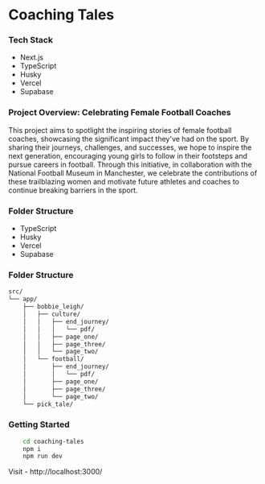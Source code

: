 # Coaching Tales

### Tech Stack

- Next.js
- TypeScript
- Husky
- Vercel
- Supabase

### Project Overview: Celebrating Female Football Coaches
This project aims to spotlight the inspiring stories of female football coaches, showcasing the significant impact they've had on the sport. By sharing their journeys, challenges, and successes, we hope to inspire the next generation, encouraging young girls to follow in their footsteps and pursue careers in football. Through this initiative, in collaboration with the National Football Museum in Manchester, we celebrate the contributions of these trailblazing women and motivate future athletes and coaches to continue breaking barriers in the sport.

### Folder Structure
- TypeScript
- Husky
- Vercel
- Supabase

### Folder Structure
``` bash
src/
└── app/
    ├── bobbie_leigh/
    │   ├── culture/
    │   │   ├── end_journey/
    │   │   │   └── pdf/
    │   │   ├── page_one/
    │   │   ├── page_three/
    │   │   └── page_two/
    │   └── football/
    │       ├── end_journey/
    │       │   └── pdf/
    │       ├── page_one/
    │       ├── page_three/
    │       └── page_two/
    └── pick_tale/
```
### Getting Started

``` bash
    cd coaching-tales
    npm i
    npm run dev
```
Visit - http://localhost:3000/
            